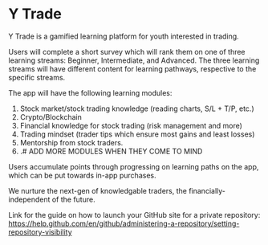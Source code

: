 # Y Trade
Y Trade is a gamified learning platform for youth interested in trading. 

Users will complete a short survey which will rank them on one of three learning streams: Beginner, Intermediate, and Advanced. The three learning streams will have different content for learning pathways, respective to the specific streams. 

The app will have the following learning modules: 
1. Stock market/stock trading knowledge (reading charts, S/L + T/P, etc.)
2. Crypto/Blockchain
3. Financial knowledge for stock trading (risk management and more) 
4. Trading mindset (trader tips which ensure most gains and least losses)
5. Mentorship from stock traders. 
6. .# ADD MORE MODULES WHEN THEY COME TO MIND 

Users accumulate points through progressing on learning paths on the app, which can be put towards in-app purchases.

We nurture the next-gen of knowledgable traders, the financially-independent of the future.

Link for the guide on how to launch your GitHub site for a private repository:
https://help.github.com/en/github/administering-a-repository/setting-repository-visibility 
